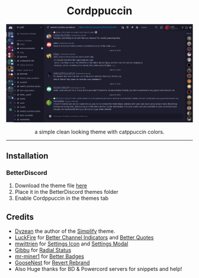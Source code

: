 <h1 align="center">Cordppuccin</h1>

![](https://github.com/dasShounak/Cordppuccin/blob/main/assets/cordppuccin.png?raw=true)

<p align="center">a simple clean looking theme with catppuccin colors.</p>

---

## Installation

### BetterDiscord

1. Download the theme file [here](https://betterdiscord.app/Download?id=385)
2. Place it in the BetterDiscord themes folder
3. Enable Cordppuccin in the themes tab

## Credits

- [Dyzean](https://github.com/Dyzean) the author of the [Simplify](https://github.com/Dyzean/Simplify) theme.
- [LuckFire](https://github.com/LuckFire) for [Better Channel Indicators](https://github.com/LuckFire/BetterChannelIndicators) and [Better Quotes](https://github.com/LuckFire/CSS-Snippets/tree/master/BetterQuotes)
- [mwittrien](https://github.com/mwittrien) for [Settings Icon](https://mwittrien.github.io/BetterDiscordAddons/Themes/_res/SettingsIcons.css) and [Settings Modal](https://github.com/mwittrien/BetterDiscordAddons/tree/master/Themes/SettingsModal)
- [Gibbu](https://github.com/Gibbu) for [Radial Status](https://discordstyles.github.io/RadialStatus/base.css)
- [mr-miner1](https://github.com/mr-miner1) for [Better Badges](https://github.com/mr-miner1/Better-Badges)
- [GooseNest](https://github.com/Goose-Nest) for [Revert Rebrand](https://github.com/Goose-Nest/GT-RevertRebrand)
- Also Huge thanks for BD & Powercord servers for snippets and help!
